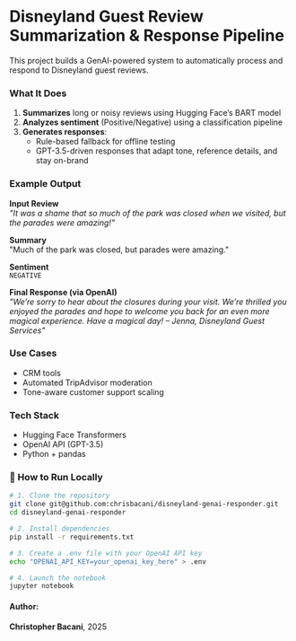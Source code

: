 # Disneyland Guest Review Summarization & Response Pipeline

This project builds a GenAI-powered system to automatically process and respond to Disneyland guest reviews.

### What It Does
1. **Summarizes** long or noisy reviews using Hugging Face’s BART model
2. **Analyzes sentiment** (Positive/Negative) using a classification pipeline
3. **Generates responses**:
   - Rule-based fallback for offline testing
   - GPT-3.5-driven responses that adapt tone, reference details, and stay on-brand

### Example Output

**Input Review**  
_"It was a shame that so much of the park was closed when we visited, but the parades were amazing!"_

**Summary**  
"Much of the park was closed, but parades were amazing."

**Sentiment**  
`NEGATIVE`

**Final Response (via OpenAI)**  
_"We’re sorry to hear about the closures during your visit. We’re thrilled you enjoyed the parades and hope to welcome you back for an even more magical experience. Have a magical day! – Jenna, Disneyland Guest Services"_

### Use Cases
- CRM tools
- Automated TripAdvisor moderation
- Tone-aware customer support scaling

### Tech Stack
- Hugging Face Transformers
- OpenAI API (GPT-3.5)
- Python + pandas

### 🧪 How to Run Locally

```bash
# 1. Clone the repository
git clone git@github.com:chrisbacani/disneyland-genai-responder.git
cd disneyland-genai-responder

# 2. Install dependencies
pip install -r requirements.txt

# 3. Create a .env file with your OpenAI API key
echo "OPENAI_API_KEY=your_openai_key_here" > .env

# 4. Launch the notebook
jupyter notebook

```

#### Author: 
**Christopher Bacani**, 2025
